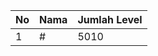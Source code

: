 | No | Nama            | Jumlah Level |
|----|-----------------|--------------|
| 1  | #    |    5010        |

